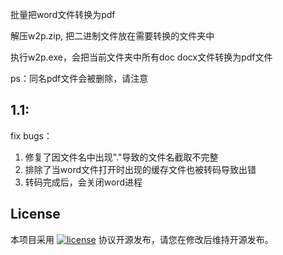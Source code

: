 批量把word文件转换为pdf

解压w2p.zip, 把二进制文件放在需要转换的文件夹中

执行w2p.exe，会把当前文件夹中所有doc docx文件转换为pdf文件

ps：同名pdf文件会被删除，请注意


1.1:
--------
fix bugs：
1. 修复了因文件名中出现"."导致的文件名截取不完整
2. 排除了当word文件打开时出现的缓存文件也被转码导致出错
3. 转码完成后，会关闭word进程

## License

本项目采用 [![license](https://img.shields.io/github/license/littlemo/mohand.svg)](https://github.com/littlemo/mohand) 协议开源发布，请您在修改后维持开源发布。

